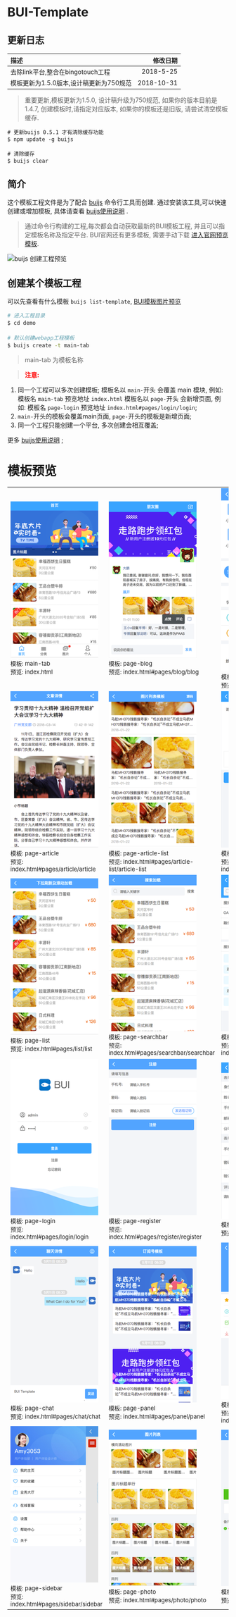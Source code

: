 # BUI-Template

## 更新日志
| **描述**            | **修改日期**    |
|:-------------------|-------------------:|
|去除link平台,整合在bingotouch工程    |2018-5-25    |
|模板更新为1.5.0版本,设计稿更新为750规范    |2018-10-31    |

> 重要更新,模板更新为1.5.0, 设计稿升级为750规范, 如果你的版本目前是1.4.7, 创建模板时,请指定对应版本,
如果你的模板还是旧版, 请尝试清空模板缓存.
```
# 更新buijs 0.5.1 才有清除缓存功能
$ npm update -g buijs

# 清除缓存
$ buijs clear
```

## 简介


这个模板工程文件是为了配合 [buijs](https://github.com/imouou/buijs-cli)  命令行工具而创建.
通过安装该工具,可以快速创建或增加模板, 具体请查看 [buijs使用说明](https://github.com/imouou/buijs-cli) .
> 通过命令行构建的工程,每次都会自动获取最新的BUI模板工程, 并且可以指定模板名称及指定平台.
BUI官网还有更多模板, 需要手动下载 [进入官网预览模板](http://www.easybui.com/scenes/).

![buijs 创建工程预览](http://www.easybui.com/docs/images/router/buijs-create-demo_low.gif)


## 创建某个模板工程

可以先查看有什么模板 `buijs list-template`, [BUI模板图片预览](https://github.com/imouou/BUI-Template/)

```bash
# 进入工程目录
$ cd demo

# 默认创建webapp工程模板
$ buijs create -t main-tab

```
> main-tab 为模板名称

> <strong style="color:red">注意:</strong>
1. 同一个工程可以多次创建模板;
模板名以 `main-`开头 会覆盖 main 模块, 例如: 模板名 `main-tab` 预览地址 `index.html`
模板名以 `page-`开头 会新增页面, 例如: 模板名 `page-login` 预览地址 `index.html#pages/login/login`;
2. `main-`开头的模板会覆盖main页面, `page-`开头的模板是新增页面;
3. 同一个工程只能创建一个平台, 多次创建会相互覆盖;

更多 [buijs使用说明](https://github.com/imouou/buijs-cli) ;

# 模板预览


<table>
    <tr>
        <td><div><img src="https://raw.githubusercontent.com/imouou/BUI-Template/master/templates/main-tab/preview.png" alt=""></div> <div style="font-size: 13px;">模板: main-tab</div> <div style="font-size: 13px;">预览: index.html</div></td>
        <td><div><img src="https://raw.githubusercontent.com/imouou/BUI-Template/master/templates/page-blog/preview.png" alt=""></div> <div style="font-size: 13px;">模板: page-blog </div> <div style="font-size: 13px;">预览: index.html#pages/blog/blog</div></td>
        <td><div><img src="https://raw.githubusercontent.com/imouou/BUI-Template/master/templates/page-icon/preview.png" alt=""></div> <div style="font-size: 13px;">模板: page-icon</div> <div style="font-size: 13px;">预览: index.html#pages/icon/icon</div></td>
    </tr>
    <tr>
        <td><div><img src="https://raw.githubusercontent.com/imouou/BUI-Template/master/templates/page-article/preview.png" alt=""></div> <div style="font-size: 13px;">模板: page-article</div> <div style="font-size: 13px;">预览: index.html#pages/article/article</div></td>
        <td><div><img src="https://raw.githubusercontent.com/imouou/BUI-Template/master/templates/page-article-list/preview.png" alt=""></div> <div style="font-size: 13px;">模板: page-article-list</div> <div style="font-size: 13px;">预览: index.html#pages/article-list/article-list</div></td>
        <td><div><img src="https://raw.githubusercontent.com/imouou/BUI-Template/master/templates/page-comment/preview.png" alt=""></div> <div style="font-size: 13px;">模板: page-comment</div> <div style="font-size: 13px;">预览: index.html#pages/comment/comment</div></td>
    </tr>
    <tr>
        <td><div><img src="https://raw.githubusercontent.com/imouou/BUI-Template/master/templates/page-list/preview.png" alt=""></div> <div style="font-size: 13px;">模板: page-list</div> <div style="font-size: 13px;">预览: index.html#pages/list/list</div></td>
        <td><div><img src="https://raw.githubusercontent.com/imouou/BUI-Template/master/templates/page-searchbar/preview.png" alt=""></div> <div style="font-size: 13px;">模板: page-searchbar</div> <div style="font-size: 13px;">预览: index.html#pages/searchbar/searchbar</div></td>
        <td><div><img src="https://raw.githubusercontent.com/imouou/BUI-Template/master/templates/page-history/preview.png" alt=""></div> <div style="font-size: 13px;">模板: page-history</div> <div style="font-size: 13px;">预览: index.html#pages/history/history</div></td>
    </tr>
    <tr>
        <td><div><img src="https://raw.githubusercontent.com/imouou/BUI-Template/master/templates/page-login/preview.png" alt=""></div> <div style="font-size: 13px;">模板: page-login</div> <div style="font-size: 13px;">预览: index.html#pages/login/login</div></td>
        <td><div><img src="https://raw.githubusercontent.com/imouou/BUI-Template/master/templates/page-register/preview.png" alt=""></div> <div style="font-size: 13px;">模板: page-register</div> <div style="font-size: 13px;">预览: index.html#pages/register/register</div></td>
        <td><div><img src="https://raw.githubusercontent.com/imouou/BUI-Template/master/templates/page-form/preview.png" alt=""></div> <div style="font-size: 13px;">模板: page-form</div> <div style="font-size: 13px;">预览: index.html#pages/form/form</div></td>
    </tr>
    <tr>
        <td><div><img src="https://raw.githubusercontent.com/imouou/BUI-Template/master/templates/page-chat/preview.png" alt=""></div> <div style="font-size: 13px;">模板: page-chat</div> <div style="font-size: 13px;">预览: index.html#pages/chat/chat</div></td>
        <td><div><img src="https://raw.githubusercontent.com/imouou/BUI-Template/master/templates/page-panel/preview.png" alt=""></div> <div style="font-size: 13px;">模板: page-panel</div> <div style="font-size: 13px;">预览: index.html#pages/panel/panel</div></td>
        <td><div><img src="https://raw.githubusercontent.com/imouou/BUI-Template/master/templates/page-personal/preview.png" alt=""></div> <div style="font-size: 13px;">模板: page-personal</div> <div style="font-size: 13px;">预览: index.html#pages/personal/personal</div></td>
    </tr>
    <tr>
        <td><div><img src="https://raw.githubusercontent.com/imouou/BUI-Template/master/templates/page-sidebar/preview.png" alt=""></div> <div style="font-size: 13px;">模板: page-sidebar</div> <div style="font-size: 13px;">预览: index.html#pages/sidebar/sidebar</div></td>
        <td><div><img src="https://raw.githubusercontent.com/imouou/BUI-Template/master/templates/page-photo/preview.png" alt=""></div> <div style="font-size: 13px;">模板: page-photo</div> <div style="font-size: 13px;">预览: index.html#pages/photo/photo</div></td>
        <td><div><img src="https://raw.githubusercontent.com/imouou/BUI-Template/master/templates/page-msg/preview.png" alt=""></div> <div style="font-size: 13px;">模板: page-msg</div> <div style="font-size: 13px;">预览: index.html#pages/msg/msg</div></td>
    </tr>
</table>

